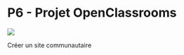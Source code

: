 # P6 - Projet OpenClassrooms
<a href="https://codeclimate.com/github/dbourni/Openclassrooms_P6/maintainability"><img src="https://api.codeclimate.com/v1/badges/ebeaa80aec2a660d42f4/maintainability" /></a>

Créer un site communautaire